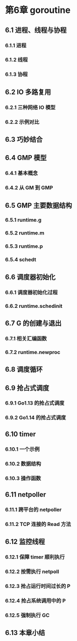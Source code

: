 # 第6章 goroutine
## 6.1 进程、线程与协程
### 6.1.1 进程
### 6.1.2 线程
### 6.1.3 协程
## 6.2 IO 多路复用
### 6.2.1 三种网络 IO 模型
### 6.2.2 示例对比
## 6.3 巧妙结合
## 6.4 GMP 模型
### 6.4.1 基本概念
### 6.4.2 从 GM 到 GMP
## 6.5 GMP 主要数据结构
### 6.5.1 runtime.g
### 6.5.2 runtime.m
### 6.5.3 runtime.p
### 6.5.4 schedt
## 6.6 调度器初始化
### 6.6.1 调度器初始化过程
### 6.6.2 runtime.schedinit
## 6.7 G 的创建与退出
### 6.7.1 相关汇编函数
### 6.7.2 runtime.newproc
## 6.8 调度循环
## 6.9 抢占式调度
### 6.9.1 Go1.13 的抢占式调度
### 6.9.2 Go1.14 的抢占式调度
## 6.10 timer
### 6.10.1 一个示例
### 6.10.2 数据结构
### 6.10.3 操作函数
## 6.11 netpoller
### 6.11.1 跨平台的 netpoller
### 6.11.2 TCP 连接的 Read 方法
## 6.12 监控线程
### 6.12.1 保障 timer 顺利执行
### 6.12.2 按需执行 netpoll
### 6.12.3 抢占运行时间过长的 P
### 6.12.4 抢占系统调用中的 P
### 6.12.5 强制执行 GC
## 6.13 本章小结